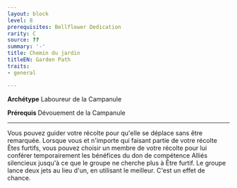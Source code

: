 ```yaml
---
layout: block
level: 8
prerequisites: Bellflower Dedication
rarity: C
source: ??
summary: '-'
title: Chemin du jardin
titleEN: Garden Path
traits:
- general

---
```


<p><strong>Archétype</strong> Laboureur de la Campanule</p>
<p><strong>Prérequis </strong>Dévouement de la Campanule</p>
<hr>
<p>Vous pouvez guider votre récolte pour qu'elle se déplace sans être remarquée. Lorsque vous et n'importe qui faisant partie de votre récolte Êtes furtifs, vous pouvez choisir un membre de votre récolte pour lui conférer temporairement les bénéfices du don de compétence Alliés silencieux jusqu'à ce que le groupe ne cherche plus à Être furtif. Le groupe lance deux jets au lieu d'un, en utilisant le meilleur. C'est un effet de chance.</p>